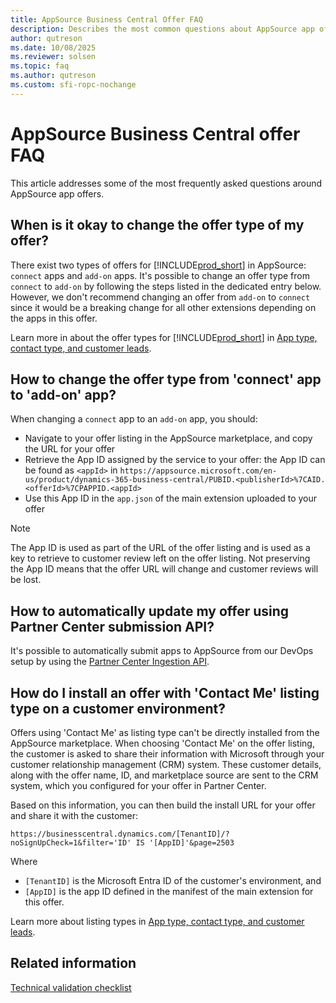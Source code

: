 ```yaml
---
title: AppSource Business Central Offer FAQ
description: Describes the most common questions about AppSource app offers for Business Central.
author: qutreson
ms.date: 10/08/2025
ms.reviewer: solsen
ms.topic: faq
ms.author: qutreson
ms.custom: sfi-ropc-nochange
---
```


# AppSource Business Central offer FAQ

This article addresses some of the most frequently asked questions around AppSource app offers.

## When is it okay to change the offer type of my offer?

There exist two types of offers for [!INCLUDE[prod_short](../includes/prod_short.md)] in AppSource: `connect` apps and `add-on` apps. It's possible to change an offer type from `connect` to `add-on` by following the steps listed in the dedicated entry below. However, we don't recommend changing an offer from `add-on` to `connect` since it would be a breaking change for all other extensions depending on the apps in this offer.

Learn more in about the offer types for [!INCLUDE[prod_short](../includes/prod_short.md)] in [App type, contact type, and customer leads](readiness/readiness-checklist-e-industries-categories-apptype.md).

## How to change the offer type from 'connect' app to 'add-on' app?

When changing a `connect` app to an `add-on` app, you should:
- Navigate to your offer listing in the AppSource marketplace, and copy the URL for your offer
- Retrieve the App ID assigned by the service to your offer: the App ID can be found as `<appId>` in `https://appsource.microsoft.com/en-us/product/dynamics-365-business-central/PUBID.<publisherId>%7CAID.<offerId>%7CPAPPID.<appId>`
- Use this App ID in the `app.json` of the main extension uploaded to your offer

> [!NOTE]  
> The App ID is used as part of the URL of the offer listing and is used as a key to retrieve to customer review left on the offer listing. Not preserving the App ID means that the offer URL will change and customer reviews will be lost.

## How to automatically update my offer using Partner Center submission API?

It's possible to automatically submit apps to AppSource from our DevOps setup by using the [Partner Center Ingestion API](/azure/marketplace/azure-app-apis). <!--Learn more in this blog post [Automatic AppSource Submission of Business Central apps](https://freddysblog.com/2022/09/22/automatic-appsource-submission-of-business-central-apps). -->

## How do I install an offer with 'Contact Me' listing type on a customer environment?

Offers using 'Contact Me' as listing type can't be directly installed from the AppSource marketplace. When choosing 'Contact Me' on the offer listing, the customer is asked to share their information with Microsoft through your customer relationship management (CRM) system. These customer details, along with the offer name, ID, and marketplace source are sent to the CRM system, which you configured for your offer in Partner Center.

Based on this information, you can then build the install URL for your offer and share it with the customer:

`https://businesscentral.dynamics.com/[TenantID]/?noSignUpCheck=1&filter='ID' IS '[AppID]'&page=2503` 

Where

- `[TenantID]` is the Microsoft Entra ID of the customer's environment, and
- `[AppID]` is the app ID defined in the manifest of the main extension for this offer.

Learn more about listing types in [App type, contact type, and customer leads](.\readiness\readiness-checklist-e-industries-categories-apptype.md).


## Related information

[Technical validation checklist](devenv-checklist-submission.md)

